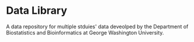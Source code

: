 # Data Library
A data repository for multiple stduies' data deveolped by the Department of Biostatistics and Bioinformatics at George Washington University. 
